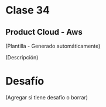# Clase 34

## Product Cloud - Aws

(Plantilla - Generado automáticamente)

(Descripción)

# Desafío

(Agregar si tiene desafío o borrar)

